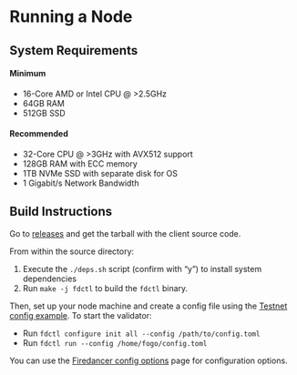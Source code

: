 # Running a Node

## System Requirements

#### Minimum

- 16-Core AMD or Intel CPU @ >2.5GHz
- 64GB RAM
- 512GB SSD

#### Recommended

- 32-Core CPU @ >3GHz with AVX512 support
- 128GB RAM with ECC memory
- 1TB NVMe SSD with separate disk for OS
- 1 Gigabit/s Network Bandwidth

## Build Instructions

Go to [releases](/releases) and get the tarball with the client source code.

From within the source directory:

1. Execute the `./deps.sh` script (confirm with “y”) to install system dependencies
2. Run `make -j fdctl` to build the `fdctl` binary.

Then, set up your node machine and create a config file using the [Testnet config example](/testnet.html#example-configuration). To start the validator:

- Run `fdctl configure init all --config /path/to/config.toml`
- Run `fdctl run --config /home/fogo/config.toml`

You can use the [Firedancer config options](https://docs.firedancer.io/guide/configuring.html#options) page for configuration options.
